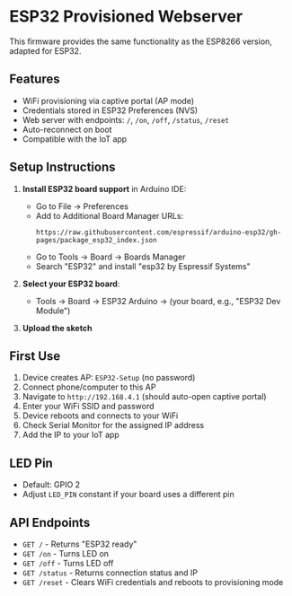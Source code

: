 # ESP32 Provisioned Webserver

This firmware provides the same functionality as the ESP8266 version, adapted for ESP32.

## Features
- WiFi provisioning via captive portal (AP mode)
- Credentials stored in ESP32 Preferences (NVS)
- Web server with endpoints: `/`, `/on`, `/off`, `/status`, `/reset`
- Auto-reconnect on boot
- Compatible with the IoT app

## Setup Instructions

1. **Install ESP32 board support** in Arduino IDE:
   - Go to File → Preferences
   - Add to Additional Board Manager URLs:
     ```
     https://raw.githubusercontent.com/espressif/arduino-esp32/gh-pages/package_esp32_index.json
     ```
   - Go to Tools → Board → Boards Manager
   - Search "ESP32" and install "esp32 by Espressif Systems"

2. **Select your ESP32 board**:
   - Tools → Board → ESP32 Arduino → (your board, e.g., "ESP32 Dev Module")

3. **Upload the sketch**

## First Use
1. Device creates AP: `ESP32-Setup` (no password)
2. Connect phone/computer to this AP
3. Navigate to `http://192.168.4.1` (should auto-open captive portal)
4. Enter your WiFi SSID and password
5. Device reboots and connects to your WiFi
6. Check Serial Monitor for the assigned IP address
7. Add the IP to your IoT app

## LED Pin
- Default: GPIO 2
- Adjust `LED_PIN` constant if your board uses a different pin

## API Endpoints
- `GET /` - Returns "ESP32 ready"
- `GET /on` - Turns LED on
- `GET /off` - Turns LED off
- `GET /status` - Returns connection status and IP
- `GET /reset` - Clears WiFi credentials and reboots to provisioning mode

